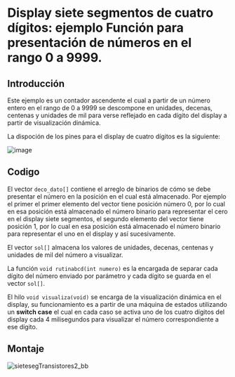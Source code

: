 # Display siete segmentos de cuatro dígitos: ejemplo Función para presentación de números en el rango 0 a  9999. 



## Introducción 

Este ejemplo  es un contador ascendente el cual a partir de un número entero en el rango de 0 a 9999 se descompone en unidades, decenas, centenas
y unidades de mil para verse reflejado en cada dígito del display a partir de visualización dinámica.

La dispoción de los pines para el display de cuatro dígitos es la siguiente:

![image](https://user-images.githubusercontent.com/59096507/213913645-95c29a7b-34e8-4877-ad79-083b90addf61.png)


## Codigo

El vector `deco_dato[]` contiene el arreglo de binarios de cómo se debe presentar el número en la posición en el cual está almacenado. Por ejemplo el primer
el primer elemento del vector tiene posición número 0, por lo cual en esa posición está almacenado el número binario para representar el cero en el display 
siete segmentos, el segundo elemento del vector tiene posición 1, por lo cual en esa posición está almacenado el número binario para representar el uno en el 
display y así sucesivamente.

El vector `sol[]` almacena los valores de unidades, decenas, centenas y unidades de mil del número a visualizar.

La función `void rutinabcd(int numero)` es la encargada de separar cada dígito del número enviado por parámetro y cada dígito se guarda en el vector `sol[]`.

El hilo `void visualiza(void)` se encarga de la visualización dinámica en el display, su funcionamiento es a partir de una máquina de estados utilizando un 
**switch case** el cual en cada caso se activa uno de los cuatro dígitos del display cada 4 milisegundos para visualizar el número correspondiente a ese dígito. 

                              
## Montaje

![sietesegTransistores2_bb](https://user-images.githubusercontent.com/59096507/213916037-91b58a28-3d67-4935-a517-53953a975c02.svg)


